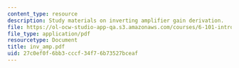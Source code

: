 ```yaml
---
content_type: resource
description: Study materials on inverting amplifier gain derivation.
file: https://ol-ocw-studio-app-qa.s3.amazonaws.com/courses/6-101-introductory-analog-electronics-laboratory-spring-2007/27c0ef0f6bb3cccf34f76b73527bceaf_inv_amp.pdf
file_type: application/pdf
resourcetype: Document
title: inv_amp.pdf
uid: 27c0ef0f-6bb3-cccf-34f7-6b73527bceaf
---
```

